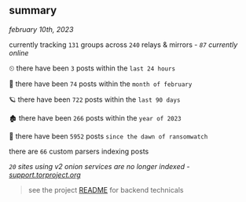
## summary
_february 10th, 2023_

currently tracking `131` groups across `240` relays & mirrors - _`87` currently online_

⏲ there have been `3` posts within the `last 24 hours`

🦈 there have been `74` posts within the `month of february`

🪐 there have been `722` posts within the `last 90 days`

🏚 there have been `266` posts within the `year of 2023`

🦕 there have been `5952` posts `since the dawn of ransomwatch`

there are `66` custom parsers indexing posts

_`20` sites using v2 onion services are no longer indexed - [support.torproject.org](https://support.torproject.org/onionservices/v2-deprecation/)_

> see the project [README](https://github.com/joshhighet/ransomwatch#ransomwatch--) for backend technicals
